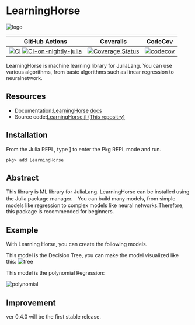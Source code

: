 # LearningHorse

![logo](https://user-images.githubusercontent.com/76277264/105711246-a16efc00-5f5b-11eb-9e1e-e93955250bd8.png)

|GitHub Actions|Coveralls|CodeCov|
|:------------:|:-----:|:------:|
|[![CI](https://github.com/MommaWatasu/LearningHorse.jl/actions/workflows/CI.yml/badge.svg)](https://github.com/MommaWatasu/LearningHorse.jl/actions/workflows/CI.yml) [![CI-on-nightly-julia](https://github.com/MommaWatasu/LearningHorse.jl/actions/workflows/on-nightly.yml/badge.svg)](https://github.com/MommaWatasu/LearningHorse.jl/actions/workflows/on-nightly.yml)|[![Coverage Status](https://coveralls.io/repos/github/MommaWatasu/LearningHorse.jl/badge.svg?branch=master)](https://coveralls.io/github/MommaWatasu/LearningHorse.jl?branch=master)|[![codecov](https://codecov.io/gh/MommaWatasu/LearningHorse.jl/branch/master/graph/badge.svg?token=x7YKbXMjPE)](https://codecov.io/gh/MommaWatasu/LearningHorse.jl)|

LearningHorse is machine learning library for JuliaLang. You can use various algorithms, from basic algorithms such as linear regression to neuralnetwork.

## Resources
- Documentation:[LearningHorse docs](https://mommawatasu.github.io/LearningHorse.jl/docs/)
- Source code:[LearningHorse.jl (This repositry)](https://github.com/MommaWatasu/Learninghorse.jl)

## Installation
From the Julia REPL, type ] to enter the Pkg REPL mode and run.
```@example
pkg> add LearningHorse
```

## Abstract
This library is ML library for JuliaLang. LearningHorse can be installed using the Julia package manager.　You can build many models, from simple models like regression to complex models like neural networks.Therefore, this package is recommended for beginners.

## Example
With Learning Horse, you can create the following models.

This model is the Decision Tree, you can make the model visualized like this:
![tree](https://user-images.githubusercontent.com/76277264/144227810-035b0f07-6242-4cf3-9280-af9df17a6d6e.png)


This model is the polynomial Regression:

![polynomial](https://user-images.githubusercontent.com/76277264/144227907-c8f86ba4-afae-416a-ac30-a8ad1eff149c.png)

## Improvement
ver 0.4.0 will be the first stable release.
